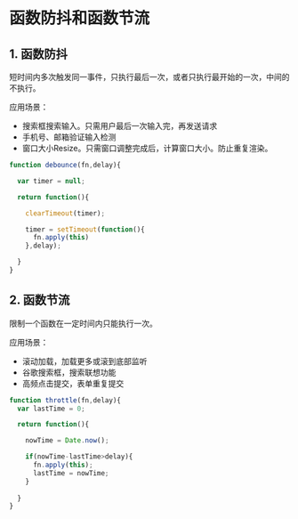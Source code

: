 # 函数防抖和函数节流
## 1. 函数防抖
短时间内多次触发同一事件，只执行最后一次，或者只执行最开始的一次，中间的不执行。

应用场景：
* 搜索框搜索输入。只需用户最后一次输入完，再发送请求
* 手机号、邮箱验证输入检测
* 窗口大小Resize。只需窗口调整完成后，计算窗口大小。防止重复渲染。

```js
function debounce(fn,delay){

  var timer = null;

  return function(){

    clearTimeout(timer);

    timer = setTimeout(function(){
      fn.apply(this)
    },delay);

  }
}
```


## 2. 函数节流
限制一个函数在一定时间内只能执行一次。

应用场景：
* 滚动加载，加载更多或滚到底部监听
* 谷歌搜索框，搜索联想功能
* 高频点击提交，表单重复提交

```js
function throttle(fn,delay){
  var lastTime = 0;

  return function(){

    nowTime = Date.now();

    if(nowTime-lastTime>delay){
      fn.apply(this);
      lastTime = nowTime;
    }
    
  }
}
```